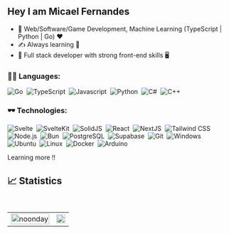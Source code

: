 ## Hey I am Micael Fernandes

- 🔭 Web/Software/Game Development, Machine Learning (TypeScript | Python | Go) ❤️
- ✍ Always learning 📖
- 🚀 Full stack developer with strong front-end skills 🖥️

### 🧑‍💻 Languages:

![Go](https://img.shields.io/badge/-Go-05122A?style=flat&logo=go)&nbsp;
![TypeScript](https://img.shields.io/badge/-TypeScript-05122A?style=flat&logo=typescript)&nbsp;
![Javascript](https://img.shields.io/badge/-Javascript-05122A?style=flat&logo=javascript)&nbsp;
![Python](https://img.shields.io/badge/-Python-05122A?style=flat&logo=python)&nbsp;
![C#](https://img.shields.io/badge/-C%23-05122A?style=flat&logo=csharp)&nbsp;
![C++](https://img.shields.io/badge/-C++-05122A?style=flat&logo=cplusplus)&nbsp;

### 🕶️ Technologies:

![Svelte](https://img.shields.io/badge/-Svelte-05122A?style=flat&logo=svelte)&nbsp;
![SvelteKit](https://img.shields.io/badge/-SvelteKit-05122A?style=flat&logo=svelte)&nbsp;
![SolidJS](https://img.shields.io/badge/-SolidJS-2C4F7C?style=flat&logo=solid)&nbsp;
![React](https://img.shields.io/badge/-React-05122A?style=flat&logo=react)&nbsp;
![NextJS](https://img.shields.io/badge/-NextJS-05122A?style=flat&logo=next.js)&nbsp;
![Tailwind CSS](https://img.shields.io/badge/-Tailwind_CSS-0F172A?style=flat&logo=tailwindcss)&nbsp;
![Node.js](https://img.shields.io/badge/-Node.js-05122A?style=flat&logo=node.js)&nbsp;
![Bun](https://img.shields.io/badge/-Bun-05122A?style=flat&logo=bun)&nbsp;
![PostgreSQL](https://img.shields.io/badge/-PostgreSQL-05122A?style=flat&logo=postgresql)&nbsp;
![Supabase](https://img.shields.io/badge/-Supabase-05122A?style=flat&logo=supabase)&nbsp;
![Git](https://img.shields.io/badge/-Git-05122A?style=flat&logo=git)&nbsp;
![Windows](https://img.shields.io/badge/Windows-05122A?style=flat&logo=windows)&nbsp;
![Ubuntu](https://img.shields.io/badge/-Arch-05122A?style=flat&logo=archlinux)&nbsp;
![Linux](https://img.shields.io/badge/-linux-05122A?style=flat&logo=linux)&nbsp;
![Docker](https://img.shields.io/badge/-Docker-05122A?style=flat&logo=docker)&nbsp;
![Arduino](https://img.shields.io/badge/-Arduino-05122A?style=flat&logo=arduino)&nbsp;

Learning more !!

<!-- <img align="center" a href='https://archiveprogram.github.com/'><img src='https://raw.githubusercontent.com/acervenky/animated-github-badges/master/assets/acbadge.gif' width='40' height='40'></a> -->

## 📈 Statistics

<br/>
<p align="center" justify="center">
  
  
  <!-- <img width="48%" src="https://github-readme-streak-stats.herokuapp.com/?user=micaelcf&hide_border=true&theme=dark&show_icons=true" /> -->
</p>
<table style="width: 100%; border: none;" cellspacing="0" cellpadding="0" border="0">
  <tr>
    <td>
      <img width="100%" src="https://github-readme-stats.vercel.app/api?username=micaelcf&count_private=true&theme=dark&show_icons=true" alt="noonday" />
    </td>
    <td>
      <img width="100%" src="https://github-readme-stats.vercel.app/api/top-langs/?username=micaelcf&langs_count=8&hide_border=true&theme=dark&show_icons=true&layout=donut" />
    </td>
  </tr>
</table>

<p align="center">

</p>

<!--
<h2 align="center"> GitHub stats </h2

<div align="center">
  <a href="https://github.com/micaelcf">
  <img height="180em" src="https://github-readme-stats.vercel.app/api?username=micaelcf&show_icons=true&theme=chartreuse-dark&include_all_commits=true&count_private=true"/>
  <img height="180em" src="https://github-readme-stats.vercel.app/api/top-langs/?username=micaelcf&layout=compact&langs_count=7&theme=chartreuse-dark"/>
</div> -->

<!-- <h2 align="center">Contact</h2>
<p><span style="margin-right: 30px;"></span><a href="https://www.linkedin.com/in/micael-fernandes21/"><img target="_blank" src="https://cdn.jsdelivr.net/gh/devicons/devicon/icons/linkedin/linkedin-original.svg" style="width: 10%;"></a><span style="margin-right: 30px;"></span><a href="https://github.com/micaelcf"><img target="_blank" src="https://cdn.jsdelivr.net/gh/devicons/devicon/icons/github/github-original.svg" style="width: 10%;"></a></p> -->
<!-- MARKDOWN LINKS & IMAGES -->
<!-- https://www.markdownguide.org/basic-syntax/#reference-style-links -->
